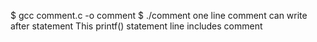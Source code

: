 $ gcc comment.c -o comment
$ ./comment
one line comment can write after statement
This printf() statement line includes comment
